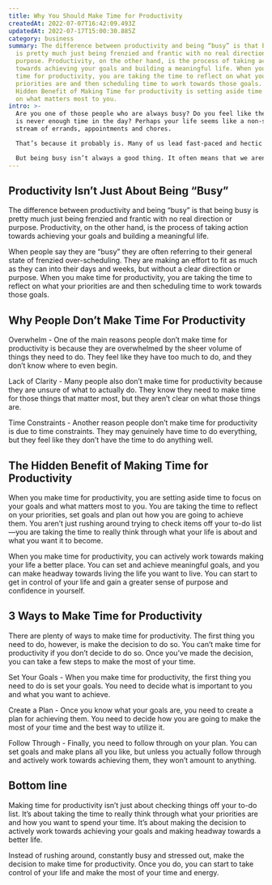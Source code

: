 ```yaml
---
title: Why You Should Make Time for Productivity
createdAt: 2022-07-07T16:42:09.493Z
updatedAt: 2022-07-17T15:00:30.885Z
category: business
summary: The difference between productivity and being “busy” is that being busy
  is pretty much just being frenzied and frantic with no real direction or
  purpose. Productivity, on the other hand, is the process of taking action
  towards achieving your goals and building a meaningful life. When you make
  time for productivity, you are taking the time to reflect on what your
  priorities are and then scheduling time to work towards those goals. The
  Hidden Benefit of Making Time for productivity is setting aside time to focus
  on what matters most to you.
intro: >-
  Are you one of those people who are always busy? Do you feel like there
  is never enough time in the day? Perhaps your life seems like a non-stop
  stream of errands, appointments and chores. 

  That’s because it probably is. Many of us lead fast-paced and hectic lives where there never seems to be enough time in the day. We are constantly on the go, juggling various responsibilities and appointments. In fact, for many people, “busy” has become a badge of honor—a sign that they are so important and indispensable that they can’t even spare an hour to Netflix or take out the trash without an appointment.

  But being busy isn’t always a good thing. It often means that we aren’t making time for things that are actually important, like building new relationships or dedicating time to personal development. Without making time for these things, we get caught up in the whirlwind of our everyday lives and don’t spend nearly as much time as we should focused on what matters most.
---
```


## Productivity Isn’t Just About Being “Busy”

The difference between productivity and being “busy” is that being busy is pretty much just being frenzied and frantic with no real direction or purpose. Productivity, on the other hand, is the process of taking action towards achieving your goals and building a meaningful life.

When people say they are “busy” they are often referring to their general state of frenzied over-scheduling. They are making an effort to fit as much as they can into their days and weeks, but without a clear direction or purpose. When you make time for productivity, you are taking the time to reflect on what your priorities are and then scheduling time to work towards those goals.

## Why People Don’t Make Time For Productivity

Overwhelm - One of the main reasons people don’t make time for productivity is because they are overwhelmed by the sheer volume of things they need to do. They feel like they have too much to do, and they don’t know where to even begin.

Lack of Clarity - Many people also don’t make time for productivity because they are unsure of what to actually do. They know they need to make time for those things that matter most, but they aren’t clear on what those things are.

Time Constraints - Another reason people don’t make time for productivity is due to time constraints. They may genuinely have time to do everything, but they feel like they don’t have the time to do anything well.

## The Hidden Benefit of Making Time for Productivity

When you make time for productivity, you are setting aside time to focus on your goals and what matters most to you. You are taking the time to reflect on your priorities, set goals and plan out how you are going to achieve them. You aren’t just rushing around trying to check items off your to-do list—you are taking the time to really think through what your life is about and what you want it to become.

When you make time for productivity, you can actively work towards making your life a better place. You can set and achieve meaningful goals, and you can make headway towards living the life you want to live. You can start to get in control of your life and gain a greater sense of purpose and confidence in yourself.

## 3 Ways to Make Time for Productivity

There are plenty of ways to make time for productivity. The first thing you need to do, however, is make the decision to do so. You can’t make time for productivity if you don’t decide to do so. Once you’ve made the decision, you can take a few steps to make the most of your time.

Set Your Goals - When you make time for productivity, the first thing you need to do is set your goals. You need to decide what is important to you and what you want to achieve.

Create a Plan - Once you know what your goals are, you need to create a plan for achieving them. You need to decide how you are going to make the most of your time and the best way to utilize it.

Follow Through - Finally, you need to follow through on your plan. You can set goals and make plans all you like, but unless you actually follow through and actively work towards achieving them, they won’t amount to anything.

## Bottom line

Making time for productivity isn’t just about checking things off your to-do list. It’s about taking the time to really think through what your priorities are and how you want to spend your time. It’s about making the decision to actively work towards achieving your goals and making headway towards a better life.

Instead of rushing around, constantly busy and stressed out, make the decision to make time for productivity. Once you do, you can start to take control of your life and make the most of your time and energy.
